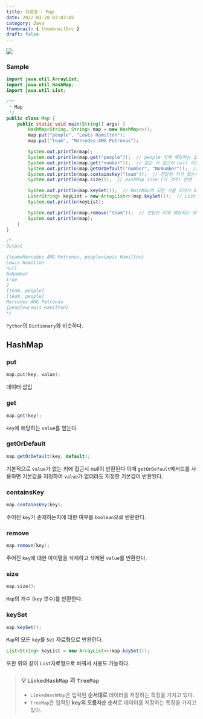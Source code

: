 ```yaml
---
title: 자료형 - Map
date: 2022-03-28 03:03:65
category: Java
thumbnail: { thumbnailSrc }
draft: false
---
```


![](https://www.hanumoka.net/images/20180412-java-equals-hashCode_1.png)

### Sample

```java
import java.util.ArrayList;
import java.util.HashMap;
import java.util.List;

/**
 * Map
 */
public class Map {
    public static void main(String[] args) {
        HashMap<String, String> map = new HashMap<>();
        map.put("people", "Lewis Hamilton");
        map.put("team", "Mercedes AMG Petronas");

        System.out.println(map);
        System.out.println(map.get("people"));  // people 키에 해당하는 값 반환
        System.out.println(map.get("number"));  // 없는 키 접근시 null 리턴
        System.out.println(map.getOrDefault("number", "NoNumber"));  // 디폴트를 지정한다면 없는 키 접근시 디폴트 반환
        System.out.println(map.containsKey("team"));  // 전달된 키가 있는지 조사하여 그 결과를 boolean으로 반환
        System.out.println(map.size());  // HashMap size (키 갯수) 반환

        System.out.println(map.keySet());  // HashMap의 모든 키를 모아서 Set으로 반환
        List<String> keyList = new ArrayList<>(map.keySet());  // List로 바꿔서 반환도 가능하다.
        System.out.println(keyList);

        System.out.println(map.remove("team"));  // 전달된 키에 해당하는 데이터를 삭제하고 삭제된 value를 반환
        System.out.println(map);
    }
}

/*
Output

{team=Mercedes AMG Petronas, people=Lewis Hamilton}
Lewis Hamilton
null
NoNumber
true
2
[team, people]
[team, people]
Mercedes AMG Petronas
{people=Lewis Hamilton}
*/
```

`Python`의 `Dictionary`와 비슷하다.

## HashMap

### put

```java
map.put(key, value);
```

데이터 삽입

### get

```java
map.get(key);
```

`key`에 해당하는 `value`를 얻는다.

### getOrDefault

```java
map.getOrDefault(key, default);
```

기본적으로 `value`가 없는 키에 접근시 null이 반환된다 이때 `getOrDefault`메서드를 사용하면 기본값을 지정하여 `value`가 없더라도 지정한 기본값이 반환된다.

### containsKey

```java
map.containsKey(key);
```

주어진 `key`가 존재하는지에 대한 여부를 `boolean`으로 반환한다.

### remove

```java
map.remove(key);
```

주어진 `key`에 대한 아이템을 삭제하고 삭제된 `value`를 반환한다.

### size

```java
map.size();
```

`Map`의 개수 (`key` 갯수)를 반환한다.

### keySet

```java
map.keySet();
```

`Map`의 모든 `key`를 `Set` 자료형으로 반환한다.

```java
List<String> keyList = new ArrayList<>(map.keySet());
```

또한 위와 같이 `List`자료형으로 바꿔서 사용도 가능하다.

> ### 💡 `LinkedHashMap` 과 `TreeMap`
>
> - `LinkedHashMap`은 입력된 **순서대로** 데이터를 저장하는 특징을 가지고 있다.
> - `TreeMap`은 입력된 **key의 오름차순 순서**로 데이터를 저장하는 특징을 가지고 있다.

